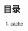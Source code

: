 <!--
 * @Author: jinde.zgm
 * @Date: 2021-03-03 22:38:56
 * @Description: tool源码解析
-->

# 目录

1. [cache](./cache/README.md)